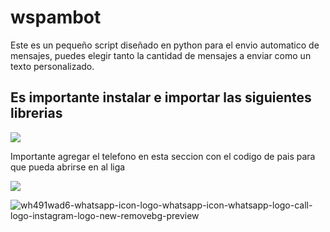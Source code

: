 # <h1> wspambot
<p> Este es un pequeño script diseñado en python para el envio automatico de mensajes, puedes elegir tanto la cantidad de mensajes a enviar como un texto personalizado.<p> 

Es importante instalar e importar las siguientes librerias
---
<img src="https://user-images.githubusercontent.com/89808639/186238237-e598c98e-e560-4468-84f6-21b97b51b5b2.jpg">
<p>
<p>Importante agregar el telefono en esta seccion con el codigo de pais para que pueda abrirse en al liga 
<p>
<img src="https://user-images.githubusercontent.com/89808639/186238268-8e6a926d-247f-4af6-97d7-a585eee22acd.jpg">


![wh491wad6-whatsapp-icon-logo-whatsapp-icon-whatsapp-logo-call-logo-instagram-logo-new-removebg-preview](https://user-images.githubusercontent.com/89808639/186237280-36c5e3ac-30c6-4664-92bb-8b60b58a4695.png)



